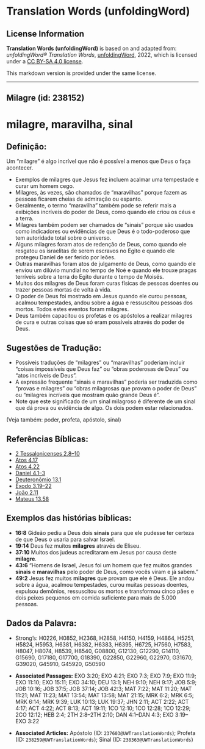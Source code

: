 # Translation Words (unfoldingWord)

## License Information

**Translation Words (unfoldingWord)** is based on and adapted from: _unfoldingWord® Translation Words_, [unfoldingWord](https://unfoldingword.org/utw), 2022, which is licensed under a [CC BY-SA 4.0 license](https://creativecommons.org/licenses/by-sa/4.0/legalcode.en).

This markdown version is provided under the same license.



--------------------------------

## Milagre (id: 238152)

milagre, maravilha, sinal
=========================

Definição:
----------

Um “milagre” é algo incrível que não é possível a menos que Deus o faça acontecer.

* Exemplos de milagres que Jesus fez incluem acalmar uma tempestade e curar um homem cego.
* Milagres, às vezes, são chamados de “maravilhas” porque fazem as pessoas ficarem cheias de admiração ou espanto.
* Geralmente, o termo “maravilha” também pode se referir mais a exibições incríveis do poder de Deus, como quando ele criou os céus e a terra.
* Milagres também podem ser chamados de “sinais” porque são usados como indicadores ou evidências de que Deus é o todo\-poderoso que tem autoridade total sobre o universo.
* Alguns milagres foram atos de redenção de Deus, como quando ele resgatou os israelitas de serem escravos no Egito e quando ele protegeu Daniel de ser ferido por leões.
* Outras maravilhas foram atos de julgamento de Deus, como quando ele enviou um dilúvio mundial no tempo de Noé e quando ele trouxe pragas terríveis sobre a terra do Egito durante o tempo de Moisés.
* Muitos dos milagres de Deus foram curas físicas de pessoas doentes ou trazer pessoas mortas de volta à vida.
* O poder de Deus foi mostrado em Jesus quando ele curou pessoas, acalmou tempestades, andou sobre a água e ressuscitou pessoas dos mortos. Todos estes eventos foram milagres.
* Deus também capacitou os profetas e os apóstolos a realizar milagres de cura e outras coisas que só eram possíveis através do poder de Deus.

Sugestões de Tradução:
----------------------

* Possíveis traduções de “milagres” ou “maravilhas” poderiam incluir “coisas impossíveis que Deus faz” ou “obras poderosas de Deus” ou “atos incríveis de Deus”.
* A expressão frequente “sinais e maravilhas” poderia ser traduzida como “provas e milagres” ou “obras milagrosas que provam o poder de Deus” ou “milagres incríveis que mostram quão grande Deus é”.
* Note que este significado de um sinal milagroso é diferente de um sinal que dá prova ou evidência de algo. Os dois podem estar relacionados.

(Veja também: poder, profeta, apóstolo, sinal)

Referências Bíblicas:
---------------------

* [2 Tessalonicenses 2\.8–10](https://ref.ly/2Thess2:8-2Thess2:10)
* [Atos 4\.17](https://ref.ly/Acts4:17)
* [Atos 4\.22](https://ref.ly/Acts4:22)
* [Daniel 4\.1–3](https://ref.ly/Dan4:1-Dan4:3)
* [Deuteronômio 13\.1](https://ref.ly/Deut13:1)
* [Êxodo 3\.19–22](https://ref.ly/Exod3:19-Exod3:22)
* [João 2\.11](https://ref.ly/John2:11)
* [Mateus 13\.58](https://ref.ly/Matt13:58)

Exemplos das histórias bíblicas:
--------------------------------

* **16:8** Gideão pediu a Deus dois **sinais** para que ele pudesse ter certeza de que Deus o usaria para salvar Israel.
* **19:14** Deus fez muitos **milagres** através de Eliseu.
* **37:10** Muitos dos judeus acreditaram em Jesus por causa deste **milagre**.
* **43:6** “Homens de Israel, Jesus foi um homem que fez muitos grandes **sinais** e **maravilhas** pelo poder de Deus, como vocês viram e já sabem.”
* **49:2** Jesus fez muitos **milagres** que provam que ele é Deus. Ele andou sobre a água, acalmou tempestades, curou muitas pessoas doentes, expulsou demônios, ressuscitou os mortos e transformou cinco pães e dois peixes pequenos em comida suficiente para mais de 5\.000 pessoas.

Dados da Palavra:
-----------------

* Strong’s: H0226, H0852, H2368, H2858, H4150, H4159, H4864, H5251, H5824, H5953, H6381, H6382, H6383, H6395, H6725, H7560, H7583, H8047, H8074, H8539, H8540, G08800, G12130, G12290, G14110, G15690, G17180, G17700, G18390, G22850, G22960, G22970, G31670, G39020, G45910, G45920, G50590

* **Associated Passages:** EXO 3:20; EXO 4:21; EXO 7:3; EXO 7:9; EXO 11:9; EXO 11:10; EXO 15:11; EXO 34:10; DEU 13:1; NEH 9:10; NEH 9:17; JOB 5:9; JOB 10:16; JOB 37:5; JOB 37:14; JOB 42:3; MAT 7:22; MAT 11:20; MAT 11:21; MAT 11:23; MAT 13:54; MAT 13:58; MAT 21:15; MRK 6:2; MRK 6:5; MRK 6:14; MRK 9:39; LUK 10:13; LUK 19:37; JHN 2:11; ACT 2:22; ACT 4:17; ACT 4:22; ACT 8:13; ACT 19:11; 1CO 12:10; 1CO 12:28; 1CO 12:29; 2CO 12:12; HEB 2:4; 2TH 2:8–2TH 2:10; DAN 4:1–DAN 4:3; EXO 3:19–EXO 3:22
* **Associated Articles:** Apóstolo (ID: `237603@UWTranslationWords`); Profeta (ID: `238259@UWTranslationWords`); Sinal (ID: `238363@UWTranslationWords`)

